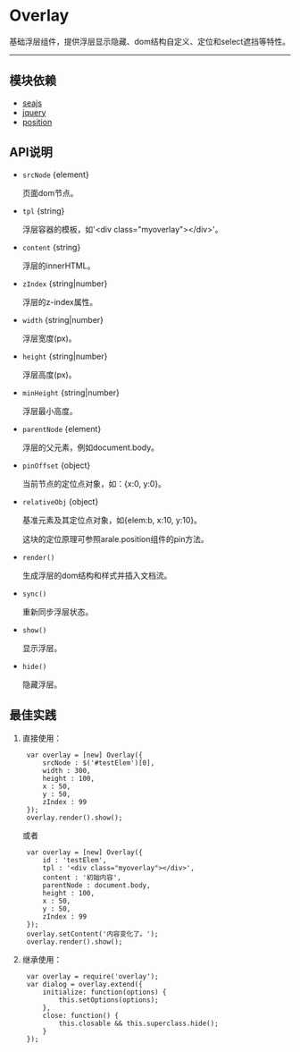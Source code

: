 
# Overlay

基础浮层组件，提供浮层显示隐藏、dom结构自定义、定位和select遮挡等特性。

---

## 模块依赖

 - [seajs](seajs/README.md)
 - [jquery](jquery/README.md)
 - [position](position/README.md)


## API说明

* `srcNode` {element} 
	
	页面dom节点。

* `tpl` {string}

	浮层容器的模板，如'\<div class="myoverlay">\</div>'。
	
* `content` {string}

	浮层的innerHTML。
	
* `zIndex` {string|number}

	浮层的z-index属性。
	
* `width` {string|number}

	浮层宽度(px)。
	
* `height` {string|number}

	浮层高度(px)。
	
* `minHeight` {string|number}

	浮层最小高度。
	
* `parentNode` {element}

	浮层的父元素，例如document.body。
	
* `pinOffset` {object}

	当前节点的定位点对象，如：{x:0, y:0}。
	
* `relativeObj` {object}

	基准元素及其定位点对象，如{elem:b, x:10, y:10}。
	
	这块的定位原理可参照arale.position组件的pin方法。

* `render()` 

	生成浮层的dom结构和样式并插入文档流。

* `sync()` 

	重新同步浮层状态。
	
* `show()` 

	显示浮层。
	
* `hide()` 

	隐藏浮层。


## 最佳实践

1. 直接使用：

		var overlay = [new] Overlay({
			srcNode : $('#testElem')[0],
			width : 300,
			height : 100,
			x : 50,
			y : 50,
			zIndex : 99
		});
		overlay.render().show();
	
	或者
	
		var overlay = [new] Overlay({
			id : 'testElem',
			tpl : '<div class="myoverlay"></div>',
			content : '初始内容',
			parentNode : document.body,
			height : 100,
			x : 50,
			y : 50,
			zIndex : 99
		});
		overlay.setContent('内容变化了。');
		overlay.render().show();

2. 继承使用：

		var overlay = require('overlay');
		var dialog = overlay.extend({
			initialize: function(options) {
                this.setOptions(options);
        	},
        	close: function() {
        		this.closable && this.superclass.hide();
        	}
		});


